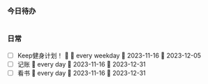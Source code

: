 ### 今日待办
```tasks

```






### 日常
- [ ] Keep健身计划！ 🔼 🔁 every weekday 🛫 2023-11-16 📅 2023-12-05
- [ ] 记账 🔁 every day 🛫 2023-11-16 📅 2023-12-31 
- [ ] 看书 🔁 every day 🛫 2023-11-16 📅 2023-12-31

